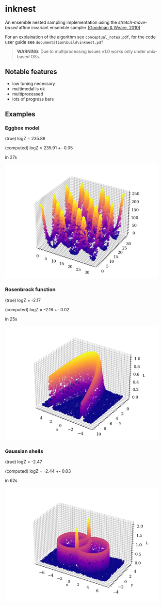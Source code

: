 # inknest

An ensemble nested sampling implementation using the *stretch-move-based* affine invariant ensemble sampler [(Goodman & Weare, 2010)](https://msp.org/camcos/2010/5-1/camcos-v5-n1-p04-p.pdf)

For an explaination of the algorithm see ``conceptual_notes.pdf``, for the code user guide see ``documentation\build\inknest.pdf``

> **WARNING**: Due to multiprocessing issues v1.0 works only under unix-based OSs.


## Notable features
- low tuning necessary
- multimodal is ok
- multiprocessed
- lots of progress bars

## Examples

### Eggbox model

(true) logZ = 235.88

(computed) logZ = 235.91 +- 0.05

in 37s

![eggbox](assets/presentation/eggbox.png)


### Rosenbrock function

(true) logZ = -2.17

(computed) logZ = -2.16 +- 0.02

in 25s

![eggbox](assets/presentation/rosenbrock.png)


### Gaussian shells

(true) logZ = -2.47

(computed) logZ = -2.44 +- 0.03

in 62s

![eggbox](assets/presentation/gaussianshells.png)
